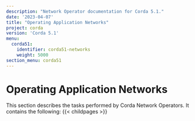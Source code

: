 ```yaml
---
description: "Network Operator documentation for Corda 5.1."
date: '2023-04-07'
title: "Operating Application Networks"
project: corda
version: 'Corda 5.1'
menu:
  corda51:
    identifier: corda51-networks
    weight: 5000
section_menu: corda51
---
```

# Operating Application Networks

This section describes the tasks performed by Corda Network Operators. It contains the following:
{{< childpages >}}